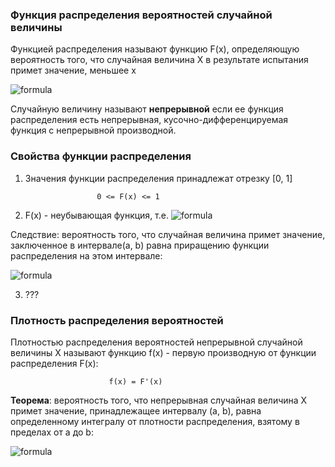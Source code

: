 ### Функция распределения вероятностей случайной величины  
Функцией распределения  называют функцию F(x), определяющую вероятность того, что случайная величина Х в результате испытания примет значение, меньшее х  

![formula](http://latex.codecogs.com/gif.latex?F(x)=P(X<x))  

Случайную величину называют **непрерывной** если ее функция распределения есть непрерывная, кусочно-дифференцируемая функция с непрерывной производной.  

### Свойства функции распределения  
 1. Значения функции распределения принадлежат отрезку [0, 1]
  
                        0 <= F(x) <= 1

 2. F(x) - неубывающая функция, т.е. ![formula](http://latex.codecogs.com/gif.latex?F(x_2)\geqslant&space;F(x_1),&space;if&space;(x_2\geqslant&space;x_1))  

  Следствие: вероятность того, что случайная величина примет значение, заключенное в интервале(a, b) равна приращению функции распределения на этом интервале:  

  ![formula](http://latex.codecogs.com/gif.latex?P(a\leqslant&space;X&space;<&space;b)=F(b)-F(a))  

  3. ???
  
 ### Плотность распределения вероятностей  
Плотностью распределения вероятностей непрерывной случайной величины Х называют функцию f(x) - первую производную от функции распределения F(x):  

                          f(x) = F'(x)  

**Теорема**: вероятность того, что непрерывная случайная величина Х примет значение, принадлежащее интервалу (a, b), равна определенному интегралу от плотности распределения, взятому в пределах от a до b:  

![formula](http://latex.codecogs.com/gif.latex?P(a<X<b)=\int_{a}^{b}f(x)dx)  

   